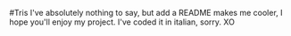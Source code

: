 #Tris
I've absolutely nothing to say, but add a README makes me cooler, I hope you'll enjoy my project. I've coded it in italian, sorry.  XO
